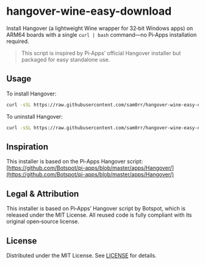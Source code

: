 
# hangover-wine-easy-download

Install Hangover (a lightweight Wine wrapper for 32‑bit Windows apps) on ARM64 boards with a single `curl | bash` command—no Pi‑Apps installation required.

> This script is inspired by Pi‑Apps’ official Hangover installer but packaged for easy standalone use.


## Usage

To install Hangover:

```bash
curl -sSL https://raw.githubusercontent.com/sam0rr/hangover-wine-easy-download/main/install-hangover.sh | bash
```

To uninstall Hangover:

```bash
curl -sSL https://raw.githubusercontent.com/sam0rr/hangover-wine-easy-download/main/uninstall-hangover.sh | bash
```


## Inspiration

This installer is based on the Pi‑Apps Hangover script:
[https://github.com/Botspot/pi-apps/blob/master/apps/Hangover/](https://github.com/Botspot/pi-apps/blob/master/apps/Hangover/)


## Legal & Attribution


This installer is based on Pi‑Apps’ Hangover script by Botspot, which is released under the MIT License. All reused code is fully compliant with its original open‑source license.


## License

Distributed under the MIT License. See [LICENSE](LICENSE) for details.
